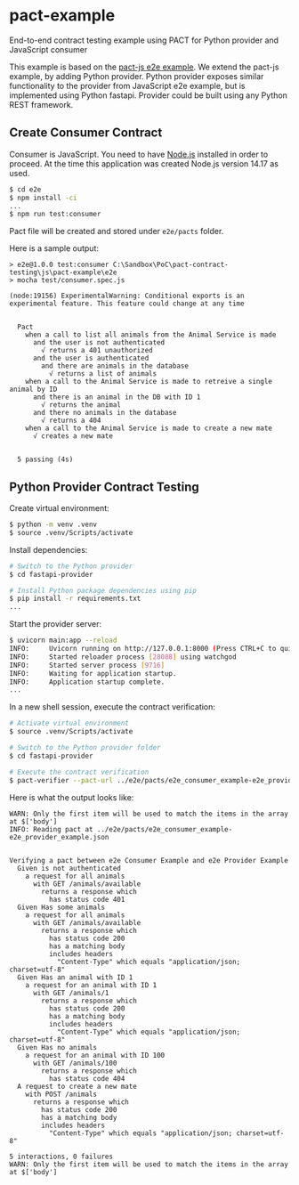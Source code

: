# pact-example
End-to-end contract testing example using PACT for Python provider and JavaScript consumer

This example is based on the [pact-js e2e example](https://github.com/pact-foundation/pact-js/tree/master/examples/e2e). We extend the pact-js example, by adding Python provider. Python provider exposes similar functionality to the provider from JavaScript e2e example, but is implemented using Python fastapi. Provider could be built using any Python REST framework.

## Create Consumer Contract

Consumer is JavaScript. You need to have [Node.js](https://nodejs.org/en/) installed in order to proceed. At the time this application was created Node.js version 14.17 as used.

```bash
$ cd e2e
$ npm install -ci
...
$ npm run test:consumer
```

Pact file will be created and stored under `e2e/pacts` folder.

Here is a sample output:

```
> e2e@1.0.0 test:consumer C:\Sandbox\PoC\pact-contract-testing\js\pact-example\e2e
> mocha test/consumer.spec.js

(node:19156) ExperimentalWarning: Conditional exports is an experimental feature. This feature could change at any time


  Pact
    when a call to list all animals from the Animal Service is made
      and the user is not authenticated
        √ returns a 401 unauthorized
      and the user is authenticated
        and there are animals in the database
          √ returns a list of animals
    when a call to the Animal Service is made to retreive a single animal by ID
      and there is an animal in the DB with ID 1
        √ returns the animal
      and there no animals in the database
        √ returns a 404
    when a call to the Animal Service is made to create a new mate
      √ creates a new mate


  5 passing (4s)
```



## Python Provider Contract Testing

Create virtual environment:

```bash
$ python -m venv .venv
$ source .venv/Scripts/activate
```

Install dependencies:

```bash
# Switch to the Python provider
$ cd fastapi-provider

# Install Python package dependencies using pip
$ pip install -r requirements.txt
...
```

Start the provider server:

```bash
$ uvicorn main:app --reload
INFO:     Uvicorn running on http://127.0.0.1:8000 (Press CTRL+C to quit)
INFO:     Started reloader process [28088] using watchgod
INFO:     Started server process [9716]
INFO:     Waiting for application startup.
INFO:     Application startup complete.
...
```

In a new shell session, execute the contract verification:

```bash
# Activate virtual environment
$ source .venv/Scripts/activate

# Switch to the Python provider folder
$ cd fastapi-provider

# Execute the contract verification
$ pact-verifier --pact-url ../e2e/pacts/e2e_consumer_example-e2e_provider_example.json --provider-base-url=http://localhost:8000 --provider-states-setup-url http://127.0.0.1:8000/fixture
```

Here is what the output looks like:

```
WARN: Only the first item will be used to match the items in the array at $['body']
INFO: Reading pact at ../e2e/pacts/e2e_consumer_example-e2e_provider_example.json


Verifying a pact between e2e Consumer Example and e2e Provider Example
  Given is not authenticated
    a request for all animals
      with GET /animals/available
        returns a response which
          has status code 401
  Given Has some animals
    a request for all animals
      with GET /animals/available
        returns a response which
          has status code 200
          has a matching body
          includes headers
            "Content-Type" which equals "application/json; charset=utf-8"
  Given Has an animal with ID 1
    a request for an animal with ID 1
      with GET /animals/1
        returns a response which
          has status code 200
          has a matching body
          includes headers
            "Content-Type" which equals "application/json; charset=utf-8"
  Given Has no animals
    a request for an animal with ID 100
      with GET /animals/100
        returns a response which
          has status code 404
  A request to create a new mate
    with POST /animals
      returns a response which
        has status code 200
        has a matching body
        includes headers
          "Content-Type" which equals "application/json; charset=utf-8"

5 interactions, 0 failures
WARN: Only the first item will be used to match the items in the array at $['body']
```

